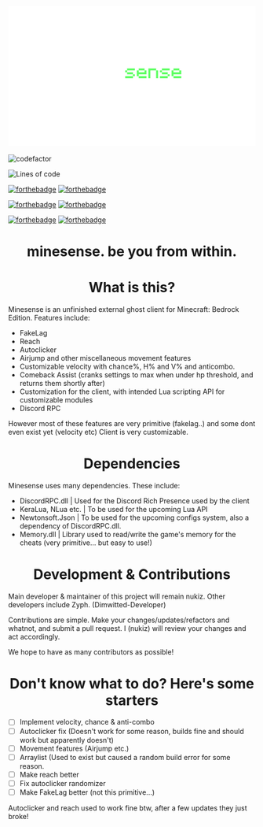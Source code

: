 ![minesense](https://github.com/nukiz/minesense/blob/main/githubrsc/minesenses.png?raw=true)

![codefactor](https://img.shields.io/codefactor/grade/github/nukiz/minesense?color=royalblue)

![Lines of code](https://img.shields.io/tokei/lines/github/nukiz/minesense?color=lightcoral&label=lines%20of%20code)

[![forthebadge](https://forthebadge.com/images/badges/compatibility-club-penguin.svg)](https://forthebadge.com)
[![forthebadge](https://forthebadge.com/images/badges/contains-tasty-spaghetti-code.svg)](https://forthebadge.com)

[![forthebadge](https://forthebadge.com/images/badges/mom-made-pizza-rolls.svg)](https://forthebadge.com)
[![forthebadge](https://forthebadge.com/images/badges/reading-6th-grade-level.svg)](https://forthebadge.com)

[![forthebadge](https://forthebadge.com/images/badges/works-on-my-machine.svg)](https://forthebadge.com)
[![forthebadge](https://forthebadge.com/images/badges/not-a-bug-a-feature.svg)](https://forthebadge.com)

<h1 align="center">minesense. be you from within.</h1>

## <h1 align="center">What is this?</h1>

Minesense is an unfinished external ghost client for Minecraft: Bedrock Edition. Features include:
- FakeLag
- Reach
- Autoclicker
- Airjump and other miscellaneous movement features
- Customizable velocity with chance%, H% and V% and anticombo.
- Comeback Assist (cranks settings to max when under hp threshold, and returns them shortly after)
- Customization for the client, with intended Lua scripting API for customizable modules
- Discord RPC

However most of these features are very primitive (fakelag..) and some dont even exist yet (velocity etc)
Client is very customizable.

## <h1 align="center">Dependencies</h1>

Minesense uses many dependencies. These include: 
- DiscordRPC.dll | Used for the Discord Rich Presence used by the client
- KeraLua, NLua etc. | To be used for the upcoming Lua API
- Newtonsoft.Json | To be used for the upcoming configs system, also a dependency of DiscordRPC.dll.
- Memory.dll | Library used to read/write the game's memory for the cheats (very primitive... but easy to use!)

## <h1 align="center">Development & Contributions</h1>

Main developer & maintainer of this project will remain nukiz.
Other developers include Zyph. (Dimwitted-Developer)

Contributions are simple. Make your changes/updates/refactors and whatnot, and submit a pull request. I (nukiz) will review your changes and act accordingly.

We hope to have as many contributors as possible!

## <h1 align="center">Don't know what to do? Here's some starters</h1>

- [ ] Implement velocity, chance & anti-combo
- [ ] Autoclicker fix (Doesn't work for some reason, builds fine and should work but apparently doesn't)
- [ ] Movement features (Airjump etc.)
- [ ] Arraylist (Used to exist but caused a random build error for some reason.
- [ ] Make reach better
- [ ] Fix autoclicker randomizer
- [ ] Make FakeLag better (not this primitive...)

Autoclicker and reach used to work fine btw, after a few updates they just broke!


